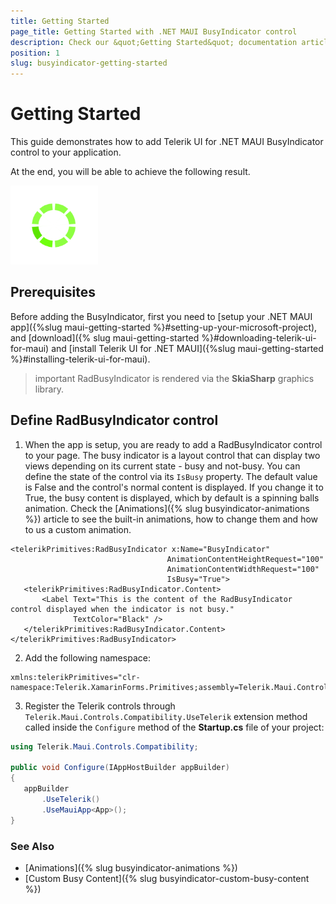 ```yaml
---
title: Getting Started
page_title: Getting Started with .NET MAUI BusyIndicator control
description: Check our &quot;Getting Started&quot; documentation article for Telerik BusyIndicator for .NET MAUI control.
position: 1
slug: busyindicator-getting-started
---
```


# Getting Started

This guide demonstrates how to add Telerik UI for .NET MAUI BusyIndicator control to your application.

At the end, you will be able to achieve the following result.

![Getting Started Example](images/busyindicator-getting-started.png)

## Prerequisites

Before adding the BusyIndicator, first you need to [setup your .NET MAUI app]({%slug maui-getting-started %}#setting-up-your-microsoft-project), and [download]({% slug maui-getting-started %}#downloading-telerik-ui-for-maui) and [install Telerik UI for .NET MAUI]({%slug maui-getting-started %}#installing-telerik-ui-for-maui).

>important RadBusyIndicator is rendered via the **SkiaSharp** graphics library.

## Define RadBusyIndicator control

1. When the app is setup, you are ready to add a RadBusyIndicator control to your page. The busy indicator is a layout control that can display two views depending on its current state - busy and not-busy. You can define the state of the control via its `IsBusy` property. The default value is False and the control's normal content is displayed. If you change it to True, the busy content is displayed, which by default is a spinning balls animation. Check the [Animations]({% slug busyindicator-animations %}) article to see the built-in animations, how to change them and how to us a custom animation.

 ```XAML
<telerikPrimitives:RadBusyIndicator x:Name="BusyIndicator"
									AnimationContentHeightRequest="100"
									AnimationContentWidthRequest="100"
									IsBusy="True">
	<telerikPrimitives:RadBusyIndicator.Content>
		<Label Text="This is the content of the RadBusyIndicator control displayed when the indicator is not busy."
			   TextColor="Black" />
	</telerikPrimitives:RadBusyIndicator.Content>
</telerikPrimitives:RadBusyIndicator>
 ```

2. Add the following namespace:

 ```XAML
 xmlns:telerikPrimitives="clr-namespace:Telerik.XamarinForms.Primitives;assembly=Telerik.Maui.Controls.Compatibility"
 ```

3. Register the Telerik controls through `Telerik.Maui.Controls.Compatibility.UseTelerik` extension method called inside the `Configure` method of the **Startup.cs** file of your project:

 ```C#
using Telerik.Maui.Controls.Compatibility;

 public void Configure(IAppHostBuilder appBuilder)
 {
    appBuilder        
        .UseTelerik()
        .UseMauiApp<App>();    
 }              
 ```

### See Also

- [Animations]({% slug busyindicator-animations %})
- [Custom Busy Content]({% slug busyindicator-custom-busy-content %})
